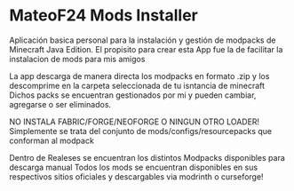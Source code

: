 # MateoF24 Mods Installer

Aplicación basica personal para la instalación y gestión de modpacks de Minecraft Java Edition.
El propisito para crear esta App fue la de facilitar la instalacion de mods para mis amigos

La app descarga de manera directa los modpacks en formato .zip y los descomprime en la carpeta seleccionada de tu isntancia de minecraft
Dichos packs se encuentran gestionados por mi y pueden cambiar, agregarse o ser eliminados.

NO INSTALA FABRIC/FORGE/NEOFORGE O NINGUN OTRO LOADER!
Simplemente se trata del conjunto de mods/configs/resourcepacks que conforman al modpack

Dentro de Realeses se encuentran los distintos Modpacks disponibles para descarga manual
Todos los mods se encuentran disponibles en sus respectivos sitios oficiales y descargables via modrinth o curseforge!

